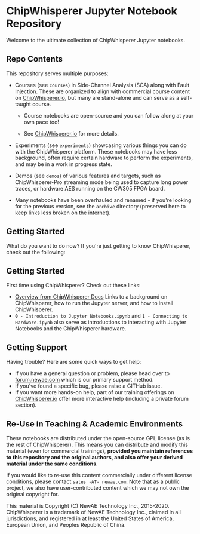 # ChipWhisperer Jupyter Notebook Repository

Welcome to the ultimate collection of ChipWhisperer Jupyter notebooks.

## Repo Contents

This repository serves multiple purposes:

* Courses (see `courses`) in Side-Channel Analysis (SCA) along with Fault Injection. These are organized to align with commercial course content on [ChipWhisperer.io](https://www.ChipWhisperer.io), but many are stand-alone and can serve as a self-taught course.

   * Course notebooks are open-source and you can follow along at your own pace too!
   
   * See [ChipWhisperer.io](https://www.ChipWhisperer.io) for more details.

* Experiments (see `experiments`) showcasing various things you can do with the ChipWhisperer platform. These notebooks may have less background, often require certain hardware to perform the experiments, and may be in a work in progress state.

* Demos (see `demos`) of various features and targets, such as ChipWhisperer-Pro streaming mode being used to capture long power traces, or hardware AES running on the CW305 FPGA board.

* Many notebooks have been overhauled and renamed - if you're looking for the previous version, see the `archive` directory (preserved here to keep links less broken on the internet).

## Getting Started
What do you want to do now? If you're just getting to know ChipWhisperer, check out the following:

## Getting Started
First time using ChipWhisperer? Check out these links:
* [Overview from ChipWhisperer Docs]([https://chipwhisperer.readthedocs.io/en/latest/installing.html](https://chipwhisperer.readthedocs.io/en/latest/index.html#overview)) Links to a background on ChipWhisperer, how to run the Jupyter server, and how to install ChipWhisperer.
* `0 - Introduction to Jupyter Notebooks.ipynb` and `1 - Connecting to Hardware.ipynb` also serve as introductions to interacting with Jupyter Notebooks and the ChipWhisperer hardware.

## Getting Support

Having trouble? Here are some quick ways to get help:

* If you have a general question or problem, please head over to [forum.newae.com](https://forum.newae.com) which is our primary support method.
* If you've found a specific bug, please raise a GITHub issue.
* If you want more hands-on help, part of our training offerings on [ChipWhisperer.io](https://ChipWhisperer.io) offer more interactive help (including a private forum section).

## Re-Use in Teaching & Academic Environments

These notebooks are distributed under the open-source GPL license (as is the rest of ChipWhisperer). This means you can distribute and modify this material (even for commercial trainings), **provided you maintain references to this repository and the original authors, and also offer your derived material under the same conditions**.

If you would like to re-use this content commercially under different license conditions, please contact `sales -AT- newae.com`. Note that as a public project, we also have user-contributed content which we may not own the original copyright for.

This material is Copyright (C) NewAE Technology Inc., 2015-2020. ChipWhisperer is a trademark of NewAE Technology Inc., claimed in all jurisdictions, and registered in at least the United States of America, European Union, and Peoples Republic of China.
